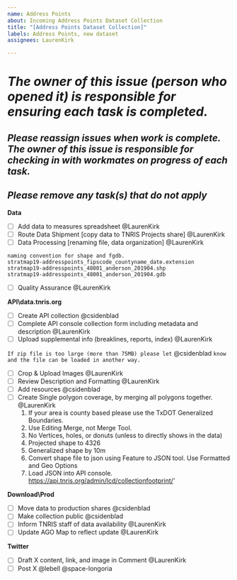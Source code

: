 ```yaml
---
name: Address Points
about: Incoming Address Points Dataset Collection
title: "[Address Points Dataset Collection]"
labels: Address Points, new dataset
assignees: LaurenKirk

---
```


# ***The owner of this issue (person who opened it) is responsible for ensuring each task is completed.***
## ***Please reassign issues when work is complete. The owner of this issue is responsible for checking in with workmates on progress of each task.***
## ***Please remove any task(s) that do not apply***

**Data**
- [ ] Add data to measures spreadsheet @LaurenKirk 
- [ ] Route Data Shipment [copy data to TNRIS Projects share] @LaurenKirk
- [ ] Data Processing [renaming file, data organization]  @LaurenKirk
```
naming convention for shape and fgdb.
stratmap19-addresspoints_fipscode_countyname_date.extension
stratmap19-addresspoints_48001_anderson_201904.shp
stratmap19-addresspoints_48001_anderson_201904.gdb

```
- [ ] Quality Assurance @LaurenKirk

**API\data.tnris.org**
- [ ] Create API collection @csidenblad
- [ ] Complete API console collection form including metadata and description @LaurenKirk 
- [ ] Upload supplemental info (breaklines, reports, index) @LaurenKirk

`If zip file is too large (more than 75MB) please let` @csidenblad `know and the file can be loaded in another way.`
- [ ] Crop & Upload Images @LaurenKirk
- [ ] Review Description and Formatting @LaurenKirk
- [ ] Add resources  @csidenblad
- [ ] Create Single polygon coverage, by merging all polygons together. @LaurenKirk
	1. If your area is county based please use the TxDOT Generalized Boundaries.
	2. Use Editing Merge, not Merge Tool.    
	3. No Vertices, holes, or donuts (unless to directly shows in the data)
	4. Projected shape to 4326
	5. Generalized shape by 10m
	6. Convert shape file to json using Feature to JSON tool. Use Formatted and Geo Options
	7. Load JSON into API console. https://api.tnris.org/admin/lcd/collectionfootprint/'
	
**Download\Prod**
- [ ] Move data to production shares @csidenblad
- [ ] Make collection public  @csidenblad
- [ ] Inform TNRIS staff of data availability @LaurenKirk
- [ ] Update AGO Map to reflect update @LaurenKirk

**Twitter**
- [ ] Draft X content, link, and image in Comment @LaurenKirk
- [ ] Post X @lebell @space-longoria
